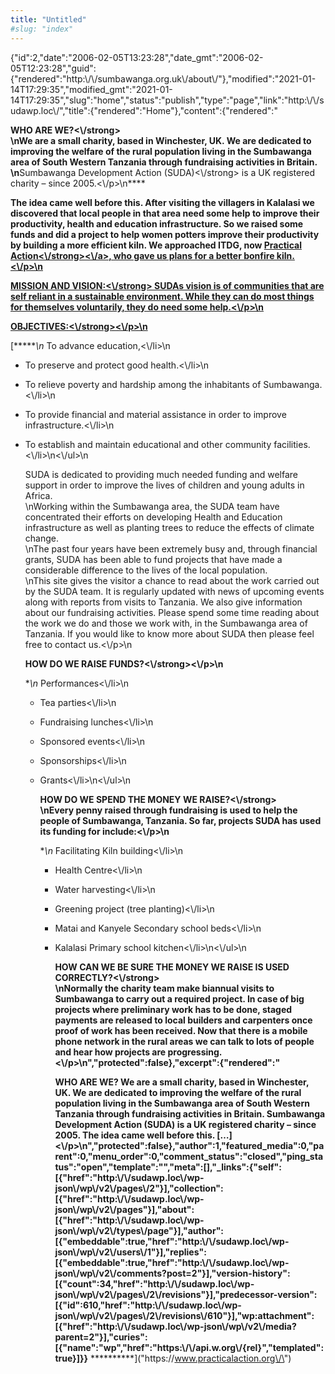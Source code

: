 ```yaml
---
title: "Untitled"
#slug: "index"
---
```


{"id":2,"date":"2006-02-05T13:23:28","date\_gmt":"2006-02-05T12:23:28","guid":{"rendered":"http:\\/\\/sumbawanga.org.uk\\/about\\/"},"modified":"2021-01-14T17:29:35","modified\_gmt":"2021-01-14T17:29:35","slug":"home","status":"publish","type":"page","link":"http:\\/\\/sudawp.loc\\/","title":{"rendered":"Home"},"content":{"rendered":"

**WHO ARE WE?<\\/strong>  
\\nWe are a small charity, based in Winchester, UK. We are dedicated to improving the welfare of the rural population living in the Sumbawanga area of South Western Tanzania through fundraising activities in Britain.  
\\n**Sumbawanga Development Action (SUDA)<\\/strong> is a UK registered charity – since 2005.<\\/p>\\n****

****The idea came well before this. After visiting the villagers in Kalalasi we discovered that local people in that area need some help to improve their productivity, health and education infrastructure. So we raised some funds and did a project to help women potters improve their productivity by building a more efficient kiln. We approached ITDG, now [**Practical Action<\\/strong><\\/a>, who gave us plans for a better bonfire kiln.<\\/p>\\n**](\"https:\/\/www.practicalaction.org\/\")****

****[****MISSION AND VISION:<\\/strong> SUDAs vision is of communities that are self reliant in a sustainable environment. While they can do most things for themselves voluntarily, they do need some help.<\\/p>\\n****](\"https:\/\/www.practicalaction.org\/\")****

**[******OBJECTIVES:<\\/strong><\\/p>\\n******](\"https:\/\/www.practicalaction.org\/\")**

[******\\n*   To advance education,<\\/li>\\n
*   To preserve and protect good health.<\\/li>\\n
*   To relieve poverty and hardship among the inhabitants of Sumbawanga.<\\/li>\\n
*   To provide financial and material assistance in order to improve infrastructure.<\\/li>\\n
*   To establish and maintain educational and other community facilities.<\\/li>\\n<\\/ul>\\n
    
    SUDA is dedicated to providing much needed funding and welfare support in order to improve the lives of children and young adults in Africa.  
    \\nWorking within the Sumbawanga area, the SUDA team have concentrated their efforts on developing Health and Education infrastructure as well as planting trees to reduce the effects of climate change.  
    \\nThe past four years have been extremely busy and, through financial grants, SUDA has been able to fund projects that have made a considerable difference to the lives of the local population.  
    \\nThis site gives the visitor a chance to read about the work carried out by the SUDA team. It is regularly updated with news of upcoming events along with reports from visits to Tanzania. We also give information about our fundraising activities. Please spend some time reading about the work we do and those we work with, in the Sumbawanga area of Tanzania. If you would like to know more about SUDA then please feel free to contact us.<\\/p>\\n
    
    **HOW DO WE RAISE FUNDS?<\\/strong><\\/p>\\n**
    
    **\\n*   Performances<\\/li>\\n
    *   Tea parties<\\/li>\\n
    *   Fundraising lunches<\\/li>\\n
    *   Sponsored events<\\/li>\\n
    *   Sponsorships<\\/li>\\n
    *   Grants<\\/li>\\n<\\/ul>\\n
        
        **HOW DO WE SPEND THE MONEY WE RAISE?<\\/strong>  
        \\nEvery penny raised through fundraising is used to help the people of Sumbawanga, Tanzania. So far, projects SUDA has used its funding for include:<\\/p>\\n**
        
        **\\n*   Facilitating Kiln building<\\/li>\\n
        *   Health Centre<\\/li>\\n
        *   Water harvesting<\\/li>\\n
        *   Greening project (tree planting)<\\/li>\\n
        *   Matai and Kanyele Secondary school beds<\\/li>\\n
        *   Kalalasi Primary school kitchen<\\/li>\\n<\\/ul>\\n
            
            **HOW CAN WE BE SURE THE MONEY WE RAISE IS USED CORRECTLY?<\\/strong>  
            \\nNormally the charity team make biannual visits to Sumbawanga to carry out a required project. In case of big projects where preliminary work has to be done, staged payments are released to local builders and carpenters once proof of work has been received. Now that there is a mobile phone network in the rural areas we can talk to lots of people and hear how projects are progressing.<\\/p>\\n","protected":false},"excerpt":{"rendered":"**
            
            **WHO ARE WE? We are a small charity, based in Winchester, UK. We are dedicated to improving the welfare of the rural population living in the Sumbawanga area of South Western Tanzania through fundraising activities in Britain. Sumbawanga Development Action (SUDA) is a UK registered charity – since 2005. The idea came well before this. \[…\]<\\/p>\\n","protected":false},"author":1,"featured\_media":0,"parent":0,"menu\_order":0,"comment\_status":"closed","ping\_status":"open","template":"","meta":\[\],"\_links":{"self":\[{"href":"http:\\/\\/sudawp.loc\\/wp-json\\/wp\\/v2\\/pages\\/2"}\],"collection":\[{"href":"http:\\/\\/sudawp.loc\\/wp-json\\/wp\\/v2\\/pages"}\],"about":\[{"href":"http:\\/\\/sudawp.loc\\/wp-json\\/wp\\/v2\\/types\\/page"}\],"author":\[{"embeddable":true,"href":"http:\\/\\/sudawp.loc\\/wp-json\\/wp\\/v2\\/users\\/1"}\],"replies":\[{"embeddable":true,"href":"http:\\/\\/sudawp.loc\\/wp-json\\/wp\\/v2\\/comments?post=2"}\],"version-history":\[{"count":34,"href":"http:\\/\\/sudawp.loc\\/wp-json\\/wp\\/v2\\/pages\\/2\\/revisions"}\],"predecessor-version":\[{"id":610,"href":"http:\\/\\/sudawp.loc\\/wp-json\\/wp\\/v2\\/pages\\/2\\/revisions\\/610"}\],"wp:attachment":\[{"href":"http:\\/\\/sudawp.loc\\/wp-json\\/wp\\/v2\\/media?parent=2"}\],"curies":\[{"name":"wp","href":"https:\\/\\/api.w.org\\/{rel}","templated":true}\]}}**
            **********](\"https:\/\/www.practicalaction.org\/\")